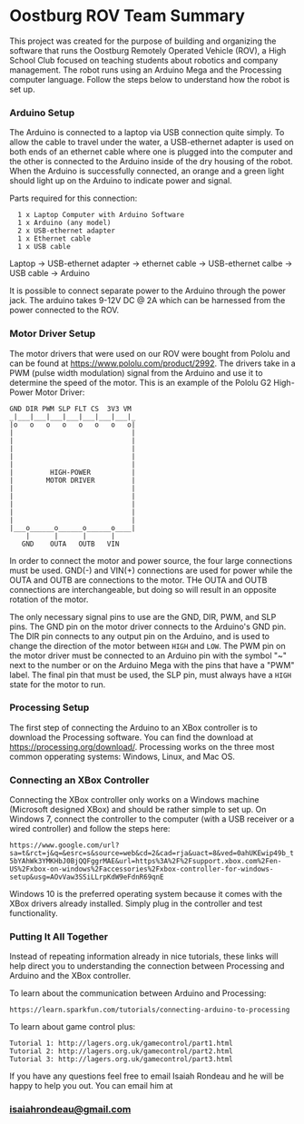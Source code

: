 # Oostburg ROV Team Summary
This project was created for the purpose of building and organizing the software that runs the Oostburg Remotely Operated Vehicle (ROV), a High School Club focused on teaching students about robotics and company management. The robot runs using an Arduino Mega and the Processing computer language. Follow the steps below to understand how the robot is set up.

### Arduino Setup
The Arduino is connected to a laptop via USB connection quite simply. To allow the cable to travel under the water, a USB-ethernet adapter is used on both ends of an ethernet cable where one is plugged into the computer and the other is connected to the Arduino inside of the dry housing of the robot. When the Arduino is successfully connected, an orange and a green light should light up on the Arduino to indicate power and signal.

Parts required for this connection:
```
  1 x Laptop Computer with Arduino Software
  1 x Arduino (any model)
  2 x USB-ethernet adapter
  1 x Ethernet cable
  1 x USB cable
```
  
Laptop -> USB-ethernet adapter -> ethernet cable -> USB-ethernet calbe -> USB cable -> Arduino

It is possible to connect separate power to the Arduino through the power jack. The arduino takes 9-12V DC @ 2A which can be harnessed from the power connected to the ROV.

### Motor Driver Setup
The motor drivers that were used on our ROV were bought from Pololu and can be found at https://www.pololu.com/product/2992. The drivers take in a PWM (pulse width modulation) signal from the Arduino and use it to determine the speed of the motor. This is an example of the Pololu G2 High-Power Motor Driver:
```
GND DIR PWM SLP FLT CS  3V3 VM 
_|___|___|___|___|___|___|___|_
|o   o   o   o   o   o   o   o|
|                             |
|                             |
|                             |
|                             |
|                             |
|         HIGH-POWER          |
|        MOTOR DRIVER         |
|                             |
|                             |
|                             |
|                             |
|                             |
|___o______o______o______o____|
    |      |      |      |
   GND    OUTA   OUTB   VIN 
```
In order to connect the motor and power source, the four large connections must be used. GND(-) and VIN(+) connections are used for power while the OUTA and OUTB are connections to the motor. THe OUTA and OUTB connections are interchangeable, but doing so will result in an opposite rotation of the motor.

The only necessary signal pins to use are the GND, DIR, PWM, and SLP pins. The GND pin on the motor driver connects to the Arduino's GND pin. The DIR pin connects to any output pin on the Arduino, and is used to change the direction of the motor between `HIGH` and `LOW`. The PWM pin on the motor driver must be connected to an Arduino pin with the symbol "~" next to the number or on the Arduino Mega with the pins that have a "PWM" label. The final pin that must be used, the SLP pin, must always have a `HIGH` state for the motor to run.

### Processing Setup
The first step of connecting the Arduino to an XBox controller is to download the Processing software. You can find the download at https://processing.org/download/. Processing works on the three most common opperating systems: Windows, Linux, and Mac OS.

### Connecting an XBox Controller
Connecting the XBox controller only works on a Windows machine (Microsoft designed XBox) and should be rather simple to set up. On Windows 7, connect the controller to the computer (with a USB receiver or a wired controller) and follow the steps here:

`https://www.google.com/url?sa=t&rct=j&q=&esrc=s&source=web&cd=2&cad=rja&uact=8&ved=0ahUKEwip49b_t5bYAhWk3YMKHbJ0BjQQFggrMAE&url=https%3A%2F%2Fsupport.xbox.com%2Fen-US%2Fxbox-on-windows%2Faccessories%2Fxbox-controller-for-windows-setup&usg=AOvVaw3SSiLLrpKdW9eFdnR69qnE`


Windows 10 is the preferred operating system because it comes with the XBox drivers already installed. Simply plug in the controller and test functionality.

### Putting It All Together
Instead of repeating information already in nice tutorials, these links will help direct you to understanding the connection between Processing and Arduino and the XBox controller.

To learn about the communication between Arduino and Processing:
```
https://learn.sparkfun.com/tutorials/connecting-arduino-to-processing
```

To learn about game control plus:
```
Tutorial 1: http://lagers.org.uk/gamecontrol/part1.html
Tutorial 2: http://lagers.org.uk/gamecontrol/part2.html
Tutorial 3: http://lagers.org.uk/gamecontrol/part3.html
```

If you have any questions feel free to email Isaiah Rondeau and he will be happy to help you out. You can email him at
### isaiahrondeau@gmail.com
